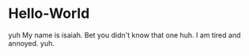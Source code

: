 # Hello-World
yuh
My name is isaiah. Bet you didn't know that one huh. I am tired and annoyed. yuh. 
